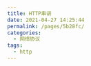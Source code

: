 ```yaml
---
title: HTTP串讲
date: 2021-04-27 14:25:44
permalink: /pages/5b28fc/
categories:
  - 网络协议
tags:
  - http
---
```


